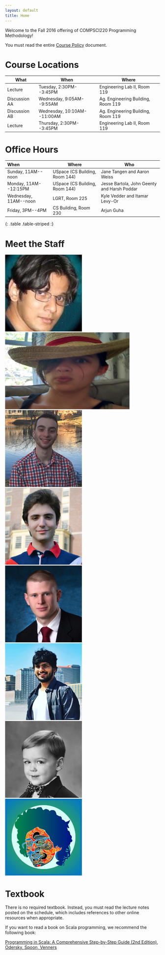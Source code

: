 ```yaml
---
layout: default
title: Home
---
```


Welcome to the Fall 2016 offering of COMPSCI220 Programming Methodology!

You must read the entire [Course Policy] document.

# Course Locations

<table class="table table-striped">
<thead>
  <tr><th>What</th><th>When</th><th>Where</th></tr>
</thead>
<tbody>
<tr><td>Lecture</td><td>Tuesday, 2:30PM--3:45PM</td><td>Engineering Lab II, Room 119</td></tr>
<tr><td>Discussion AA</td><td>Wednesday, 9:05AM--9:55AM</td><td>Ag. Engineering Building, Room 119</td></tr>
<tr><td>Discussion AB</td><td>Wednesday, 10:10AM--11:00AM</td><td>Ag. Engineering Building, Room 119</td></tr>
<tr><td>Lecture</td><td>Thursday, 2:30PM--3:45PM</td><td>Engineering Lab II, Room 119</td></tr>
</tbody>
</table>

# Office Hours

| When                       | Where                                | Who                                        |
|:---------------------------|--------------------------------------|--------------------------------------------|
| Sunday, 11AM--noon         | USpace (CS Building, Room 144)       | Jane Tangen and Aaron Weiss                |
| Monday, 11AM--12:15PM      | USpace (CS Building, Room 144)       | Jesse Bartola, John Geenty and Harsh Poddar|
| Wednesday, 11AM--noon      | LGRT, Room 225                       | Kyle Vedder and Itamar Levy-Or             |
| Friday, 3PM--4PM           | CS Building, Room 230                | Arjun Guha                                 |
{: .table .table-striped :}

# Meet the Staff

<div id="staff-pics">
  <div class="row">
  	<div class="col-xs-12 col-sm-6 col-md-3">
      <img src="../img/arjun.jpeg" alt="Arjun" width="250" height="250" />
  	  <br/>
  	</div>
    <div class="col-xs-12 col-sm-6 col-md-3">
      <img src="../img/jane.jpg" alt="Jane" width="405" height="250" />
      <br/>
    </div>
    <div class="col-xs-12 col-sm-6 col-md-3">
      <img src="../img/jesse.jpg" alt="Jesse" width="250" height="250" />
      <br/>
    </div>
    <div class="col-xs-12 col-sm-6 col-md-3">
      <img src="../img/aaron.jpeg" alt="Aaron" width="250" height="250" />
      <br/>
    </div>
  </div>
  <div class="row">
  	<div class="col-xs-12 col-sm-6 col-md-3">
      <img src="../img/john.png" alt="John" width="250" height="250" />
      <br/>
  	</div>
  	<div class="col-xs-12 col-sm-6 col-md-3">
      <img src="../img/harsh.jpeg" alt="Harsh" width="250" height="250" />
      <br/>
  	</div>
    <div class="col-xs-12 col-sm-6 col-md-3">
      <img src="../img/kyle.jpeg" alt="Kyle" width="250" height="250" />
      <br/>
    </div>
    <div class="col-xs-12 col-sm-6 col-md-3">
      <img src="../img/itamar.jpeg" alt="Itamar" width="250" height="250" />
      <br/>
    </div>
  </div>
</div>

# Textbook

There is no required textbook. Instead, you must read the lecture notes posted on the
schedule, which includes references to other online resources when appropriate.

If you want to read a book on Scala programming, we recommend the following book:

[Programming in Scala: A Comprehensive Step-by-Step Guide (2nd Edition), Odersky, Spoon, Venners][textbook]

[Course Policy]: ../policies
[textbook]: http://www.amazon.com/Programming-Scala-Comprehensive-Step-Step/dp/0981531644
